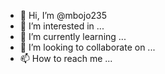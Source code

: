 - 👋 Hi, I’m @mbojo235
- 👀 I’m interested in ...
- 🌱 I’m currently learning ...
- 💞️ I’m looking to collaborate on ...
- 📫 How to reach me ...

<!---
mbojo235/mbojo235 is a ✨ special ✨ repository because its `README.md` (this file) appears on your GitHub profile.
You can click the Preview link to take a look at your changes.
--- 👋 Hi, I’m @mbojo235

- 👀 I’m interested in ...

- 🌱 I’m currently learning ...

- 💞️ I’m looking to collaborate on ...

- 📫 How to reach me 
.👋 Hi, I’m @mbojo235

- 👀 I’m interested in ...

- 🌱 I’m currently learning ...

- 💞️ I’m looking to collaborate on ...

- 📫 How to reach me .👋 Hi, I’m @mbojo235

- 👀 I’m interested in ...

- 🌱 I’m currently learning ...

- 💞️ I’m looking to collaborate on ...

- 📫 How to reach me .
